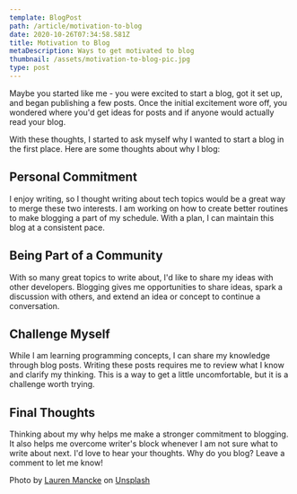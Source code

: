```yaml
---
template: BlogPost
path: /article/motivation-to-blog
date: 2020-10-26T07:34:58.581Z
title: Motivation to Blog
metaDescription: Ways to get motivated to blog
thumbnail: /assets/motivation-to-blog-pic.jpg
type: post
---
```

Maybe you started like me - you were excited to start a blog, got it set up, and began publishing a few posts. Once the initial excitement wore off, you wondered where you'd get ideas for posts and if anyone would actually read your blog. 

With these thoughts, I started to ask myself why I wanted to start a blog in the first place. Here are some thoughts about why I blog:

## Personal Commitment

I enjoy writing, so I thought writing about tech topics would be a great way to merge these two interests. I am working on how to create better routines to make blogging a part of my schedule. With a plan, I can maintain this blog at a consistent pace.

## Being Part of a Community

With so many great topics to write about, I'd like to share my ideas with other developers. Blogging gives me opportunities to share ideas, spark a discussion with others, and extend an idea or concept to continue a conversation. 

## Challenge Myself

While I am learning programming concepts, I can share my knowledge through blog posts. Writing these posts requires me to review what I know and clarify my thinking. This is a way to get a little uncomfortable, but it is a challenge worth trying. 

## Final Thoughts

Thinking about my why helps me make a stronger commitment to blogging. It also helps me overcome writer's block whenever I am not sure what to write about next. I'd love to hear your thoughts. Why do you blog? Leave a comment to let me know!

<span>Photo by <a href="https://unsplash.com/@laurenmancke?utm_source=unsplash&amp;utm_medium=referral&amp;utm_content=creditCopyText">Lauren Mancke</a> on <a href="https://unsplash.com/s/photos/laptop?utm_source=unsplash&amp;utm_medium=referral&amp;utm_content=creditCopyText">Unsplash</a></span>